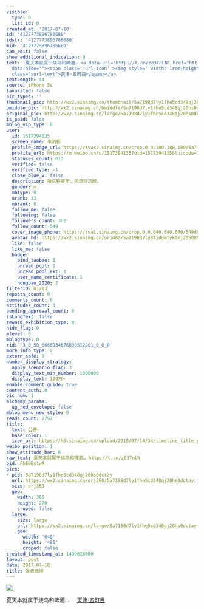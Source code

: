 ```yaml
---
visible:
  type: 0
  list_id: 0
created_at: '2017-07-10'
id: '4127773896786680'
idstr: '4127773896786680'
mid: '4127773896786680'
can_edit: false
show_additional_indication: 0
text: '夏天本就属于烧鸟和啤酒… <a data-url="http://t.cn/z83TnLN" href="https://m.weibo.cn/p/index?containerid=2306570042B209475CD369A3FE409B&luicode=10000011&lfid=2304131517394135_-_WEIBO_SECOND_PROFILE_WEIBO"
  data-hide=""><span class=''url-icon''><img style=''width: 1rem;height: 1rem'' src=''https://h5.sinaimg.cn/upload/2015/09/25/3/timeline_card_small_location_default.png''></span><span
  class="surl-text">天津·五町目</span></a> '
textLength: 44
source: iPhone 5s
favorited: false
pic_types: ''
thumbnail_pic: http://wx2.sinaimg.cn/thumbnail/5a7198d7ly1fhe5cd348qj20hs0dctay.jpg
bmiddle_pic: http://wx2.sinaimg.cn/bmiddle/5a7198d7ly1fhe5cd348qj20hs0dctay.jpg
original_pic: http://wx2.sinaimg.cn/large/5a7198d7ly1fhe5cd348qj20hs0dctay.jpg
is_paid: false
mblog_vip_type: 0
user:
  id: 1517394135
  screen_name: 李消极
  profile_image_url: https://tvax2.sinaimg.cn/crop.0.0.180.180.180/5a7198d7ly8fjdgmtyktmj20500500so.jpg?KID=imgbed,tva&Expires=1606399421&ssig=Xcnm26Cvi6
  profile_url: https://m.weibo.cn/u/1517394135?uid=1517394135&luicode=10000011&lfid=2304131517394135_-_WEIBO_SECOND_PROFILE_WEIBO
  statuses_count: 613
  verified: false
  verified_type: -1
  close_blue_v: false
  description: 唯忆轻狂年，风流任沉醉。
  gender: m
  mbtype: 0
  urank: 33
  mbrank: 0
  follow_me: false
  following: false
  followers_count: 362
  follow_count: 549
  cover_image_phone: https://tva1.sinaimg.cn/crop.0.0.640.640.640/549d0121tw1egm1kjly3jj20hs0hsq4f.jpg
  avatar_hd: https://wx2.sinaimg.cn/orj480/5a7198d7ly8fjdgmtyktmj20500500so.jpg
  like: false
  like_me: false
  badge:
    bind_taobao: 1
    unread_pool: 1
    unread_pool_ext: 1
    user_name_certificate: 1
    hongbao_2020: 2
filterID: 0:213
reposts_count: 0
comments_count: 6
attitudes_count: 3
pending_approval_count: 0
isLongText: false
reward_exhibition_type: 0
hide_flag: 0
mlevel: 0
mblogtype: 0
rid: '3_0_50_6666934676839512801_0_0_0'
more_info_type: 0
extern_safe: 0
number_display_strategy:
  apply_scenario_flag: 3
  display_text_min_number: 1000000
  display_text: 100万+
enable_comment_guide: true
content_auth: 0
pic_num: 1
alchemy_params:
  ug_red_envelope: false
mblog_menu_new_style: 0
reads_count: 2797
title:
  text: 公开
  base_color: 1
  icon_url: https://h5.sinaimg.cn/upload/2015/07/14/34/timeline_title_public_default.png
weibo_position: 1
show_attitude_bar: 0
raw_text: 夏天本就属于烧鸟和啤酒… http://t.cn/z83TnLN ​​​
bid: FbEwBstwA
pics:
- pid: 5a7198d7ly1fhe5cd348qj20hs0dctay
  url: https://wx2.sinaimg.cn/orj360/5a7198d7ly1fhe5cd348qj20hs0dctay.jpg
  size: orj360
  geo:
    width: 360
    height: 270
    croped: false
  large:
    size: large
    url: https://wx2.sinaimg.cn/large/5a7198d7ly1fhe5cd348qj20hs0dctay.jpg
    geo:
      width: '640'
      height: '480'
      croped: false
created_timestamp_at: 1499616000
layout: post
date: 2017-07-10
title: 发表微博
---
```


![](https://image.baidu.com/search/down?url=http://wx2.sinaimg.cn/large/5a7198d7ly1fhe5cd348qj20hs0dctay.jpg)

夏天本就属于烧鸟和啤酒… <a data-url="http://t.cn/z83TnLN" href="https://m.weibo.cn/p/index?containerid=2306570042B209475CD369A3FE409B&luicode=10000011&lfid=2304131517394135_-_WEIBO_SECOND_PROFILE_WEIBO" data-hide=""><span class='url-icon'><img style='width: 1rem;height: 1rem' src='https://h5.sinaimg.cn/upload/2015/09/25/3/timeline_card_small_location_default.png'></span><span class="surl-text">天津·五町目</span></a> 

